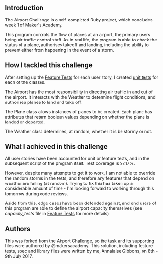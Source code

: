 ## Introduction

The Airport Challenge is a self-completed Ruby project, which concludes week
1 of Maker's Academy.

This program controls the flow of planes at an airport, the primary users being air traffic control staff.
As in real life, the program is able to check the status of a plane, authorises
takeoff and landing, including the ability to prevent either from happening in the
event of a storm.

## How I tackled this challenge

After setting up the [Feature Tests](https://github.com/annalaise/airport_challenge/tree/master/feature_tests) for each user story, I created [unit tests](https://github.com/annalaise/airport_challenge/tree/master/spec) for each of the classes.

The Airport has the most responsibility in directing air traffic in and out of the airport. It interacts with the Weather to determine flight conditions, and authorises planes to land and take off.

The Plane class allows instances of planes to be created. Each plane has attributes that return boolean values depending on whether the plane is landed or departed.

The Weather class determines, at random, whether it is be stormy or not.

## What I achieved in this challenge

All user stories have been accounted for unit or feature tests, and in the subsequent script of the program itself. Test coverage is 97.17%.

However, despite many attempts to get it to work, I am not able to override the random storms in the tests, and therefore any features that depend on weather are failing (at random). Trying to fix this has taken up a considerable amount of time - I'm looking forward to working through this tomorrow during code reviews.

Aside from this, edge cases have been defended against, and end users of this program are able to define the airport capacity themselves (see _capacity_tests_ file in [Feature Tests](https://github.com/annalaise/airport_challenge/tree/master/feature_tests)  for more details)


## Authors

This was forked from the Airport Challenge, so the task and its supporting files were authored by @makersacademy.
This solution, including feature tests, spec and library files were written by me, Annalaise Gibbons, on 8th - 9th July 2017.
